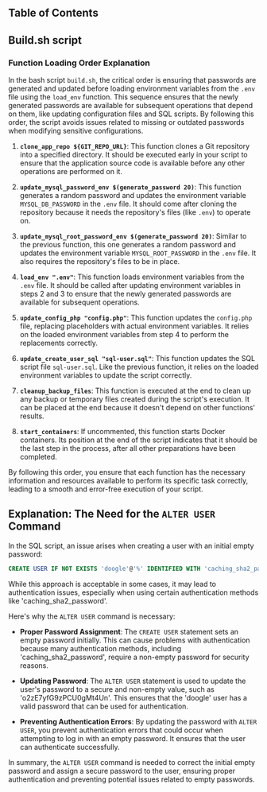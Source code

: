 

## Table of Contents


## Build.sh script

### Function Loading Order Explanation

In the bash script `build.sh`, the critical order is ensuring that passwords are generated and updated before loading environment variables from the `.env` file using the `load_env` function. This sequence ensures that the newly generated passwords are available for subsequent operations that depend on them, like updating configuration files and SQL scripts. By following this order, the script avoids issues related to missing or outdated passwords when modifying sensitive configurations.

1. **`clone_app_repo ${GIT_REPO_URL}`**: This function clones a Git repository into a specified directory. It should be executed early in your script to ensure that the application source code is available before any other operations are performed on it.

2. **`update_mysql_password_env $(generate_password 20)`**: This function generates a random password and updates the environment variable `MYSQL_DB_PASSWORD` in the `.env` file. It should come after cloning the repository because it needs the repository's files (like `.env`) to operate on.

3. **`update_mysql_root_password_env $(generate_password 20)`**: Similar to the previous function, this one generates a random password and updates the environment variable `MYSQL_ROOT_PASSWORD` in the `.env` file. It also requires the repository's files to be in place.

4. **`load_env ".env"`**: This function loads environment variables from the `.env` file. It should be called after updating environment variables in steps 2 and 3 to ensure that the newly generated passwords are available for subsequent operations.

5. **`update_config_php "config.php"`**: This function updates the `config.php` file, replacing placeholders with actual environment variables. It relies on the loaded environment variables from step 4 to perform the replacements correctly.

6. **`update_create_user_sql "sql-user.sql"`**: This function updates the SQL script file `sql-user.sql`. Like the previous function, it relies on the loaded environment variables to update the script correctly.

7. **`cleanup_backup_files`**: This function is executed at the end to clean up any backup or temporary files created during the script's execution. It can be placed at the end because it doesn't depend on other functions' results.

8. **`start_containers`**: If uncommented, this function starts Docker containers. Its position at the end of the script indicates that it should be the last step in the process, after all other preparations have been completed.

By following this order, you ensure that each function has the necessary information and resources available to perform its specific task correctly, leading to a smooth and error-free execution of your script.

## Explanation: The Need for the `ALTER USER` Command

In the SQL script, an issue arises when creating a user with an initial empty password:

```sql
CREATE USER IF NOT EXISTS 'doogle'@'%' IDENTIFIED WITH 'caching_sha2_password' BY '';
```

While this approach is acceptable in some cases, it may lead to authentication issues, especially when using certain authentication methods like 'caching_sha2_password'.


Here's why the `ALTER USER` command is necessary:

- **Proper Password Assignment**: The `CREATE USER` statement sets an empty password initially. This can cause problems with authentication because many authentication methods, including 'caching_sha2_password', require a non-empty password for security reasons.

- **Updating Password**: The `ALTER USER` statement is used to update the user's password to a secure and non-empty value, such as 'o2zE7yfG9zPCU0gMt4Un'. This ensures that the 'doogle' user has a valid password that can be used for authentication.

- **Preventing Authentication Errors**: By updating the password with `ALTER USER`, you prevent authentication errors that could occur when attempting to log in with an empty password. It ensures that the user can authenticate successfully.

In summary, the `ALTER USER` command is needed to correct the initial empty password and assign a secure password to the user, ensuring proper authentication and preventing potential issues related to empty passwords.
